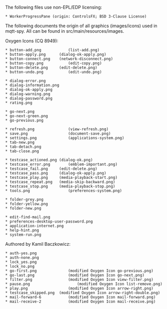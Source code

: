 The following files use non-EPL/EDP licensing:

    * WorkerProgressPane (origin: ControlsFX; BSD 3-Clause License)

The following documents the origin of all graphics (images/icons) used in mqtt-spy. All can be found in src/main/resources/images.

Oxygen Icons (CQ 8949):

    * button-add.png			(list-add.png)
    * button-apply.png		(dialog-ok-apply.png)
    * button-connect.png 	(network-disconnect.png)
    * button-copy.png			(edit-copy.png)
    * button-delete.png		(edit-delete.png)
    * button-undo.png			(edit-undo.png)
    
    * dialog-error.png
    * dialog-information.png  
    * dialog-ok-apply.png
    * dialog-warning.png
    * dialog-password.png
    * rating.png

    * go-next.png
    * go-next-green.png
    * go-previous.png
    
    * refresh.png				(view-refresh.png)
    * save.png					(document-save.png)
    * settings.png				(applications-system.png)
    * tab-new.png
    * tab-detach.png
    * tab-close.png
    
    * testcase_actioned.png	(dialog-ok.png)
    * testcase_error.png		(emblem-important.png)
    * testcase_fail.png		(edit-delete.png)
    * testcase_pass.png		(dialog-ok-apply.png)
    * testcase_play.png		(media-playback-start.png)
    * testcase_repeat.png	(media-skip-backward.png)
    * testcase_stop.png		(media-playback-stop.png)
    * tools.png					(preferences-system.png)
    
    * folder-grey.png
    * folder-yellow.png
    * folder-new.png
    
    * edit-find-mail.png
    * preferences-desktop-user-password.png
    * application-internet.png
    * help-hint.png
    * system-run.png
     
Authored by Kamil Baczkowicz:

	* auth-yes.png
	* auth-none.png
	* lock_yes.png
	* lock_no.png
	* go-first.png				(modified Oxygen Icon go-previous.png)
	* go-last.png				(modified Oxygen Icon go-next.png)
	* filter.png 				(modified Oxygen Icon view-filter.png)
	* pause.png 					(modified Oxygen Icon list-remove.png)
	* play.png 					(modified Oxygen Icon arrow-right.png)  
	* testcase_skipped.png	(modified Oxygen Icon arrow-right-double.png)
	* mail-forward-6 			(modified Oxygen Icon mail-forward.png)
	* mail-receive-2 			(modified Oxygen Icon mail-receive.png)
	 